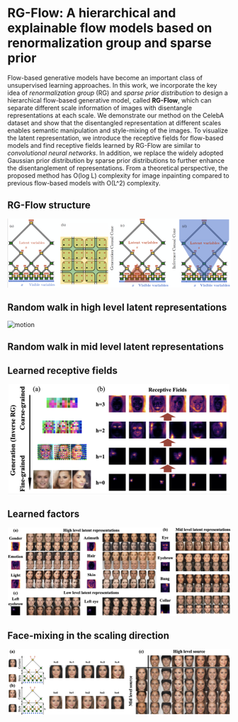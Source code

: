 # RG-Flow: A hierarchical and explainable flow models based on renormalization group and sparse prior
Flow-based generative models have become an important class of unsupervised learning approaches. In this work, we incorporate the key idea of *renormalization group* (RG) and *sparse prior distribution* to design a hierarchical flow-based generative model, called **RG-Flow**, which can separate different scale information of images with disentangle representations at each scale. We demonstrate our method on the CelebA dataset and show that the disentangled representation at different scales enables semantic manipulation and style-mixing of the images. To visualize the latent representation, we introduce the receptive fields for flow-based models and find receptive fields learned by RG-Flow are similar to *convolutional neural networks*. In addition, we replace the widely adopted Gaussian prior distribution by sparse prior distributions to further enhance the disentanglement of representations. From a theoretical perspective, the proposed method has O(log L) complexity for image inpainting compared to previous flow-based models with O(L^2) complexity.

<!--- ## Flow-based generative models --->

## RG-Flow structure

![Image of RG-Flow structure](figs/structure.png)

## Random walk in high level latent representations
![motion](gifs/mid_level_walk.gif)

## Random walk in mid level latent representations


## Learned receptive fields
<p align="center">
  <img src="figs/RF.png" width="500">
</p>


## Learned factors
![Factors](figs/factors.png)

<!--- * High level factors --->

<!--- **Emotion factor** --->

<!--- ![motion](gifs/smile_video.gif)--->

<!--- **Gender factor**--->

<!--- ![motion](gifs/gender_video.gif)--->

<!--- **Light projection factor**--->

<!--- ![motion](gifs/projection_video.gif)--->

<!--- **Azimuth factor**--->

<!--- ![motion](gifs/rotation_video.gif)--->

<!--- * Mid level factors--->

<!--- * Low level factors--->

## Face-mixing in the scaling direction
![Factors](figs/mix.png)



